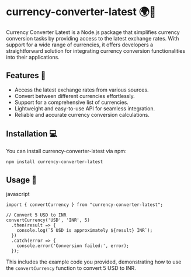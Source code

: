 # currency-converter-latest 🌍💱

Currency Converter Latest is a Node.js package that simplifies currency conversion tasks by providing access to the latest exchange rates. With support for a wide range of currencies, it offers developers a straightforward solution for integrating currency conversion functionalities into their applications.

## Features 🚀

- Access the latest exchange rates from various sources.
- Convert between different currencies effortlessly.
- Support for a comprehensive list of currencies.
- Lightweight and easy-to-use API for seamless integration.
- Reliable and accurate currency conversion calculations.

## Installation 💻

You can install currency-converter-latest via npm:

```bash
npm install currency-converter-latest
```

## Usage 🤖

javascript 

```
import { convertCurrency } from "currency-converter-latest";

// Convert 5 USD to INR
convertCurrency('USD', 'INR', 5)
  .then(result => {
    console.log(`5 USD is approximately ${result} INR`);
  })
  .catch(error => {
    console.error('Conversion failed:', error);
  });
```

This includes the example code you provided, demonstrating how to use the `convertCurrency` function to convert 5 USD to INR.


